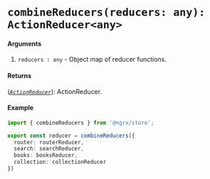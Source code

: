# `combineReducers(reducers: any): ActionReducer<any>`

#### Arguments

1. `reducers : any` - Object map of reducer functions. 

#### Returns
([*`ActionReducer`*](action_reducer.md)): ActionReducer.

#### Example
```ts
import { combineReducers } from '@ngrx/store';

export const reducer = combineReducers({
  router: routerReducer,
  search: searchReducer,
  books: booksReducer,
  collection: collectionReducer
})
```
